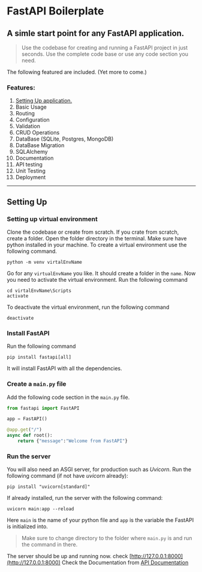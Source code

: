 # FastAPI Boilerplate
## A simle start point for any FastAPI application.
> Use the codebase for creating and running a FastAPI project in just seconds. Use the complete code base or use any code section you need.

The following featured are included. (Yet more to come.)
### Features:
1. [Setting Up application.](#setting-up)
2. Basic Usage
3. Routing
4. Configuration
5. Validation
6. CRUD Operations
7. DataBase (SQLite, Postgres, MongoDB)
8. DataBase Migration
9. SQLAlchemy
10. Documentation
11. API testing
12. Unit Testing
13. Deployment
---
## Setting Up
### Setting up virtual environment
Clone the codebase or create from scratch. If you crate from scratch, create a folder. Open the folder directory in the terminal. Make sure have python installed in your machine. To create a virtual environment use the following command.
```shell
python -m venv virtalEnvName
```
Go for any `virtualEnvName` you like. It should create a folder in the `name`. Now you need to activate the virtual environment. Run the following command
```shell
cd virtalEnvName\Scripts
activate
```
To deactivate the virtual environment, run the following command
```shell
deactivate
```
### Install FastAPI
Run the following command
```shell
pip install fastapi[all]
```
It will install FastAPI with all the dependencies.
### Create a ```main.py``` file
Add the following code section in the ```main.py``` file.
```python
from fastapi import FastAPI

app = FastAPI()

@app.get("/")
async def root():
    return {"message":"Welcome from FastAPI"}
```
### Run the server
You will also need an ASGI server, for production such as *Uvicorn*. Run the following command (if not have *uvicorn* already):
```
pip install "uvicorn[standard]"
``` 
If already installed, run the server with the following command:
```
uvicorn main:app --reload
```
Here ```main``` is the name of your python file and ```app``` is the variable the FastAPI is initialized into. 
> Make sure to change directory to the folder where `main.py` is and run the command in there.

The server should be up and running now. check [http://127.0.0.1:8000](http://127.0.0.1:8000)
Check the Documentation from [API Documentation](http://127.0.0.1:8000/docs)
